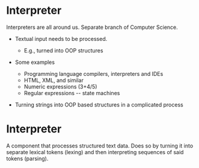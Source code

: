 # Interpreter

Interpreters are all around us. Separate branch of Computer Science.

* Textual input needs to be processed.
    * E.g., turned into OOP structures
* Some examples
    * Programming language compilers, interpreters and IDEs
    * HTML, XML, and similar
    * Numeric expressions (3+4/5)
    * Regular expressions -- state machines

* Turning strings into OOP based structures in a complicated process

# Interpreter

A component that processes structured text data. Does so by turning it into separate lexical tokens (lexing) and then interpreting sequences of said tokens (parsing).


